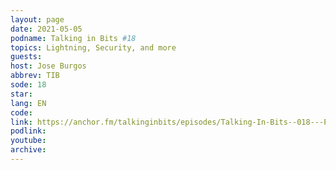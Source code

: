 ```yaml
---
layout: page
date: 2021-05-05
podname: Talking in Bits #18
topics: Lightning, Security, and more
guests: 
host: Jose Burgos
abbrev: TIB
sode: 18
star: 
lang: EN
code: 
link: https://anchor.fm/talkinginbits/episodes/Talking-In-Bits--018---Philosophy--Bitcoin-with-Gigi-e108ico
podlink: 
youtube: 
archive: 
---
```

